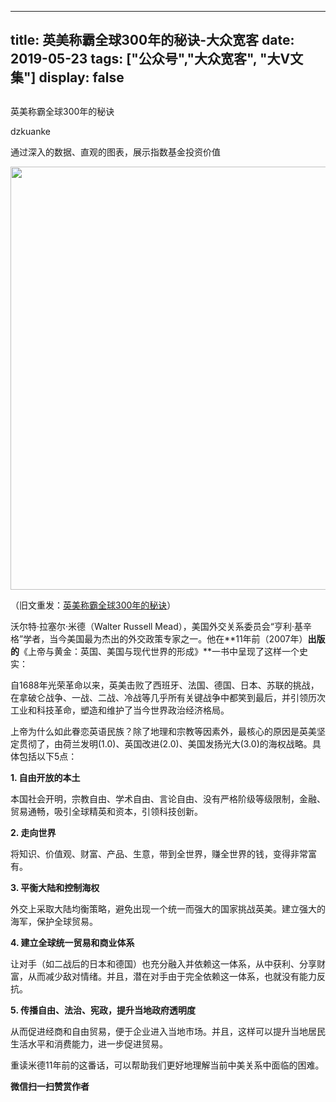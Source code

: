 
---
title:   英美称霸全球300年的秘诀-大众宽客
date: 2019-05-23
tags: ["公众号","大众宽客", "大V文集"]
display: false
---


## 



英美称霸全球300年的秘诀




dzkuanke




通过深入的数据、直观的图表，展示指数基金投资价值


<img class="" data-copyright="0" data-ratio="0.590625" data-s="300,640" data-type="png" data-w="1280" src="https://mmbiz.qpic.cn/mmbiz_png/PKw3FQPmhIg9nEZdYkbtfkCLOyp6BkfAcul9sJM2f967GejttdiaJv9UAHCo3cFTXgU67AvZWI39fO5we6BQ3YA/640?wx_fmt=png" style="box-sizing: border-box !important;overflow-wrap: break-word !important;width: 677px !important;visibility: visible !important;"/>



（旧文重发：[英美称霸全球300年的秘诀](http://mp.weixin.qq.com/s?__biz=MzAwMTc1MDcwNw==&amp;mid=2648273267&amp;idx=1&amp;sn=d90bce0e038e0e9ee4ff38bada00c957&amp;chksm=82f932afb58ebbb9928ac52e2b11e22122e4ad67e0e749e145e176ca4861eeb3c807e6f2f282&amp;scene=21#wechat_redirect)）



沃尔特·拉塞尔·米德（Walter Russell Mead），美国外交关系委员会“亨利·基辛格”学者，当今美国最为杰出的外交政策专家之一。他在**11年前（2007年）**出版的**《上帝与黄金：英国、美国与现代世界的形成》**一书中呈现了这样一个史实：



自1688年光荣革命以来，英美击败了西班牙、法国、德国、日本、苏联的挑战，在拿破仑战争、一战、二战、冷战等几乎所有关键战争中都笑到最后，并引领历次工业和科技革命，塑造和维护了当今世界政治经济格局。



上帝为什么如此眷恋英语民族？除了地理和宗教等因素外，最核心的原因是英美坚定贯彻了，由荷兰发明(1.0)、英国改进(2.0)、美国发扬光大(3.0)的海权战略。具体包括以下5点：



**1. 自由开放的本土**

本国社会开明，宗教自由、学术自由、言论自由、没有严格阶级等级限制，金融、贸易通畅，吸引全球精英和资本，引领科技创新。



**2. 走向世界**

将知识、价值观、财富、产品、生意，带到全世界，赚全世界的钱，变得非常富有。



**3. 平衡<strong style="max-width: 100%;box-sizing: border-box !important;overflow-wrap: break-word !important;">大陆**和控制海权</strong>

外交上采取大陆均衡策略，避免出现一个统一而强大的国家挑战英美。建立强大的海军，保护全球贸易。



**4. 建立全球统一贸易和商业体系**

让对手（如二战后的日本和德国）也充分融入并依赖这一体系，从中获利、分享财富，从而减少敌对情绪。并且，潜在对手由于完全依赖这一体系，也就没有能力反抗。



**5. 传播自由、法治、宪政，提升当地政府透明度**

从而促进经商和自由贸易，便于企业进入当地市场。并且，这样可以提升当地居民生活水平和消费能力，进一步促进贸易。





重读米德11年前的这番话，可以帮助我们更好地理解当前中美关系中面临的困难。




**微信扫一扫赞赏作者**














